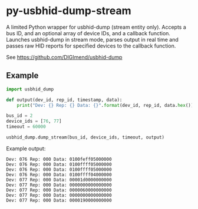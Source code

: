 # py-usbhid-dump-stream
A limited Python wrapper for usbhid-dump (stream entity only). Accepts a bus ID, and an optional array of device IDs, and a callback function. Launches usbhid-dump in stream mode, parses output in real time and passes raw HID reports for specified devices to the callback function.

See https://github.com/DIGImend/usbhid-dump

## Example
```python
import usbhid_dump

def output(dev_id, rep_id, timestamp, data):
	print("Dev: {} Rep: {} Data: {}".format(dev_id, rep_id, data.hex()))

bus_id = 2
device_ids = [76, 77]
timeout = 60000

usbhid_dump.dump_stream(bus_id, device_ids, timeout, output)
```

Example output:
```
Dev: 076 Rep: 000 Data: 0100feff05000000
Dev: 076 Rep: 000 Data: 0100ffff05000000
Dev: 076 Rep: 000 Data: 0100ffff05000000
Dev: 076 Rep: 000 Data: 0100ffff04000000
Dev: 077 Rep: 000 Data: 00001d0000000000
Dev: 077 Rep: 000 Data: 0000000000000000
Dev: 077 Rep: 000 Data: 0000060000000000
Dev: 077 Rep: 000 Data: 0000000000000000
Dev: 077 Rep: 000 Data: 0000190000000000
```
